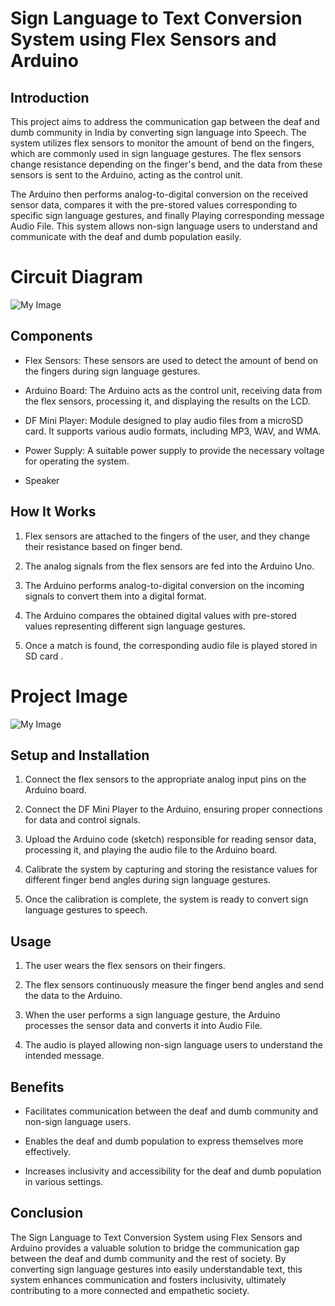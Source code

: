 # Sign Language to Text Conversion System using Flex Sensors and Arduino 

## Introduction

This project aims to address the communication gap between the deaf and dumb community in India by converting sign language into Speech. The system utilizes flex sensors to monitor the amount of bend on the fingers, which are commonly used in sign language gestures. The flex sensors change resistance depending on the finger's bend, and the data from these sensors is sent to the Arduino, acting as the control unit.

The Arduino then performs analog-to-digital conversion on the received sensor data, compares it with the pre-stored values corresponding to specific sign language gestures, and finally Playing corresponding message Audio File. This system allows non-sign language users to understand and communicate with the deaf and dumb population easily.

# Circuit Diagram
![My Image](Images/Circuit-Diagram-696x453.png)

## Components

- Flex Sensors: These sensors are used to detect the amount of bend on the fingers during sign language gestures.

- Arduino Board: The Arduino acts as the control unit, receiving data from the flex sensors, processing it, and displaying the results on the LCD.

- DF Mini Player:  Module designed to play audio files from a microSD card. It supports various audio formats, including MP3, WAV, and WMA. 

- Power Supply: A suitable power supply to provide the necessary voltage for operating the system.

- Speaker

## How It Works

1. Flex sensors are attached to the fingers of the user, and they change their resistance based on finger bend.

2. The analog signals from the flex sensors are fed into the Arduino Uno.

3. The Arduino performs analog-to-digital conversion on the incoming signals to convert them into a digital format.

4. The Arduino compares the obtained digital values with pre-stored values representing different sign language gestures.

5. Once a match is found, the corresponding audio file is played stored in SD card .

# Project Image
![My Image](Images/Project_Image.jpeg)


## Setup and Installation

1. Connect the flex sensors to the appropriate analog input pins on the Arduino board.

2. Connect the DF Mini Player to the Arduino, ensuring proper connections for data and control signals.

3. Upload the Arduino code (sketch) responsible for reading sensor data, processing it, and playing the audio file to the Arduino board.

4. Calibrate the system by capturing and storing the resistance values for different finger bend angles during sign language gestures.

5. Once the calibration is complete, the system is ready to convert sign language gestures to speech.

## Usage

1. The user wears the flex sensors on their fingers.

2. The flex sensors continuously measure the finger bend angles and send the data to the Arduino.

3. When the user performs a sign language gesture, the Arduino processes the sensor data and converts it into Audio File.

4. The audio is played allowing non-sign language users to understand the intended message.

## Benefits

- Facilitates communication between the deaf and dumb community and non-sign language users.

- Enables the deaf and dumb population to express themselves more effectively.

- Increases inclusivity and accessibility for the deaf and dumb population in various settings.

## Conclusion

The Sign Language to Text Conversion System using Flex Sensors and Arduino provides a valuable solution to bridge the communication gap between the deaf and dumb community and the rest of society. By converting sign language gestures into easily understandable text, this system enhances communication and fosters inclusivity, ultimately contributing to a more connected and empathetic society.
